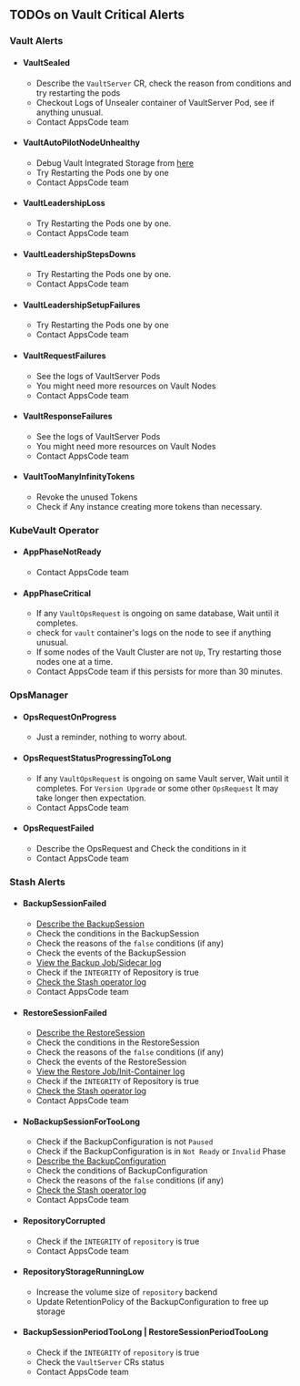 ## TODOs on Vault Critical Alerts

### Vault Alerts

- #### VaultSealed
    - Describe the `VaultServer` CR, check the reason from conditions and try restarting the pods
    - Checkout Logs of Unsealer container of VaultServer Pod, see if anything unusual.
    - Contact AppsCode team
- #### VaultAutoPilotNodeUnhealthy
    - Debug Vault Integrated Storage from [here](https://developer.hashicorp.com/vault/tutorials/raft/raft-autopilot)
    - Try Restarting the Pods one by one
    - Contact AppsCode team
- #### VaultLeadershipLoss
    - Try Restarting the Pods one by one.
    - Contact AppsCode team
- #### VaultLeadershipStepsDowns
    - Try Restarting the Pods one by one.
    - Contact AppsCode team
- #### VaultLeadershipSetupFailures
    - Try Restarting the Pods one by one
    - Contact AppsCode team
- #### VaultRequestFailures
    - See the logs of VaultServer Pods
    - You might need more resources on Vault Nodes
    - Contact AppsCode team
- #### VaultResponseFailures
    - See the logs of VaultServer Pods
    - You might need more resources on Vault Nodes
    - Contact AppsCode team
- #### VaultTooManyInfinityTokens
    - Revoke the unused Tokens
    - Check if Any instance creating more tokens than necessary.

### KubeVault Operator

- #### AppPhaseNotReady
    - Contact AppsCode team
- #### AppPhaseCritical
    - If any `VaultOpsRequest` is ongoing on same database, Wait until it completes.
    - check for `vault` container's logs on the node to see if anything unusual.
    - If some nodes of the Vault Cluster are not `Up`, Try restarting those nodes one at a time.
    - Contact AppsCode team if this persists for more than 30 minutes.

### OpsManager

- #### OpsRequestOnProgress
    - Just a reminder, nothing to worry about.
- #### OpsRequestStatusProgressingToLong
    - If any `VaultOpsRequest` is ongoing on same Vault server, Wait until it completes. For `Version Upgrade` or some other `OpsRequest` It may take longer then expectation.
    - Contact AppsCode team
- #### OpsRequestFailed
    - Describe the OpsRequest and Check the conditions in it
    - Contact AppsCode team

### Stash Alerts
- #### BackupSessionFailed
    - [Describe the BackupSession](https://stash.run/docs/latest/guides/troubleshooting/how-to-troubleshoot/#describe-the-backupsession)
    - Check the conditions in the BackupSession
    - Check the reasons of the `false` conditions (if any)
    - Check the events of the BackupSession
    - [View the Backup Job/Sidecar log](https://stash.run/docs/latest/guides/troubleshooting/how-to-troubleshoot/#view-backup-jobsidecar-log)
    - Check if the `INTEGRITY` of Repository is true
    - [Check the Stash operator log](https://stash.run/docs/latest/guides/troubleshooting/how-to-troubleshoot/#check-stash-operator-log)
    - Contact AppsCode team
- #### RestoreSessionFailed
    - [Describe the RestoreSession](https://stash.run/docs/latest/guides/troubleshooting/how-to-troubleshoot/#describe-the-restoresession)
    - Check the conditions in the RestoreSession
    - Check the reasons of the `false` conditions (if any)
    - Check the events of the RestoreSession
    - [View the Restore Job/Init-Container log](https://stash.run/docs/latest/guides/troubleshooting/how-to-troubleshoot/#view-restore-jobinit-container-log)
    - Check if the `INTEGRITY` of Repository is true
    - [Check the Stash operator log](https://stash.run/docs/latest/guides/troubleshooting/how-to-troubleshoot/#check-stash-operator-log)
    - Contact AppsCode team
- #### NoBackupSessionForTooLong
    - Check if the BackupConfiguration is not `Paused`
    - Check if the BackupConfiguration is in `Not Ready` or `Invalid` Phase
    - [Describe the BackupConfiguration](https://stash.run/docs/latest/guides/troubleshooting/how-to-troubleshoot/#backupconfiguration-notready)
    - Check the conditions of BackupConfiguration
    - Check the reasons of the `false` conditions (if any)
    - [Check the Stash operator log](https://stash.run/docs/latest/guides/troubleshooting/how-to-troubleshoot/#check-stash-operator-log)
    - Contact AppsCode team
- #### RepositoryCorrupted
    - Check if the `INTEGRITY` of `repository` is true
    - Contact AppsCode team
- #### RepositoryStorageRunningLow
    - Increase the volume size of `repository` backend
    - Update RetentionPolicy of the BackupConfiguration to free up storage
- #### BackupSessionPeriodTooLong | RestoreSessionPeriodTooLong
    - Check if the `INTEGRITY` of `repository` is true
    - Check the `VaultServer` CRs status
    - Contact AppsCode team